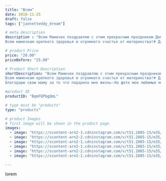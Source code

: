 ```yaml
---
title: "Всем"
date: 2018-11-25
draft: false
tags: ["jannetteddy_dream"]

# meta description
description : "Всем Мамочек поздравляю с этим прекрасным праздником Днём Матери!!!🌺🌺🌺
Всем мамочкам крепкого здоровья и огромного счастья от материнства!💗 Для меня это огромно"

# product Price
price: "20.00"
priceBefore: "25.00"

# Product Short Description
shortDescription: "Всем Мамочек поздравляю с этим прекрасным праздником Днём Матери!!!🌺🌺🌺
Всем мамочкам крепкого здоровья и огромного счастья от материнства!💗 Для меня это огромное счастье быть мамой дважды🙈 
Благодарю свою маму за то что подарила мне жизнь✨На фото мои любимые мама и бабушка, дай Бог им здоровья на многие годы🙏❤️ #деньмамы #деньматери #мамапервоеслово #яжелаювсемсчастья"

#product ID
productID: "BqmFQPbgQmL"

# type must be "products"
type: "products"

# product Images
# first image will be shown in the product page
images:
  - image: "https://scontent-arn2-1.cdninstagram.com/v/t51.2885-15/e35/46338093_278457406144967_8248538451183785607_n.jpg?_nc_ht=scontent-arn2-1.cdninstagram.com&_nc_cat=111&_nc_ohc=AZm_C19o4wYAX-hfltQ&se=7&tp=1&oh=9cde9f6f4e9bc0bf03df989398555d8c&oe=605C8ECC&ig_cache_key=MTkyMDI0MjE4NzM2MzQ2ODI3NQ%3D%3D.2"
  - image: "https://scontent-arn2-2.cdninstagram.com/v/t51.2885-15/e35/44872561_1910011835783453_8389867098401080862_n.jpg?_nc_ht=scontent-arn2-2.cdninstagram.com&_nc_cat=105&_nc_ohc=-QuXQyk-Mh8AX-_oxox&se=7&tp=1&oh=ca310f17873e8ff4f76d21366ec2f5fc&oe=605CCB96&ig_cache_key=MTkyMDI0MjE5NDA4MjkyMDEzNQ%3D%3D.2"
  - image: "https://scontent-arn2-1.cdninstagram.com/v/t51.2885-15/e35/45318009_575509896234795_2697295051513070324_n.jpg?_nc_ht=scontent-arn2-1.cdninstagram.com&_nc_cat=103&_nc_ohc=pfBaLSQ8-L8AX-WRQwz&se=7&tp=1&oh=d2ddd8c7aa101ade8d8d47cdeda145f5&oe=605CB179&ig_cache_key=MTkyMDI0MjE5OTI5MjE1MzEzMQ%3D%3D.2"
  - image: "https://scontent-arn2-1.cdninstagram.com/v/t51.2885-15/e35/46179357_199324734290965_4253030501264764132_n.jpg?_nc_ht=scontent-arn2-1.cdninstagram.com&_nc_cat=101&_nc_ohc=9Xsr7TyWc8MAX8sl_Ws&se=7&tp=1&oh=08fd7c9a9a1bca1f2c7a2d98474d2fe0&oe=605C099A&ig_cache_key=MTkyMDI0MjIwNzY1NTY2NDkwMw%3D%3D.2"
  - image: "https://scontent-arn2-2.cdninstagram.com/v/t51.2885-15/e35/46357401_599340443845652_5550222237911539076_n.jpg?_nc_ht=scontent-arn2-2.cdninstagram.com&_nc_cat=108&_nc_ohc=ahfNlhdegOUAX9BZLIK&se=7&tp=1&oh=8a51d94e4e8457353fa1702cc918d4b8&oe=605A08CA&ig_cache_key=MTkyMDI0MjIxNDM2NjU1NjEwMA%3D%3D.2"
  - image: "https://scontent-arn2-1.cdninstagram.com/v/t51.2885-15/e35/43608418_533687487129526_5002453495290776333_n.jpg?_nc_ht=scontent-arn2-1.cdninstagram.com&_nc_cat=110&_nc_ohc=jswPObc0orUAX-XAvZP&se=7&tp=1&oh=f5696af27430e603b0b7a586561ca582&oe=605C9F70&ig_cache_key=MTkyMDI0MjIyNjMzNzEyOTc3OA%3D%3D.2"

---
```

lorem
